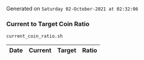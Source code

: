 Generated on `Saturday 02-October-2021 at 02:32:06`

### Current to Target Coin Ratio
`current_coin_ratio.sh`

Date|Current|Target|Ratio
---|---|---|---
